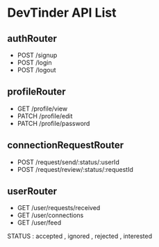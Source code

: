 # DevTinder API List

## authRouter 
- POST /signup
- POST /login
- POST /logout

## profileRouter 
- GET /profile/view
- PATCH /profile/edit
- PATCH /profile/password

## connectionRequestRouter
- POST /request/send/:status/:userId
- POST /request/review/:status/:requestId

## userRouter
- GET /user/requests/received
- GET /user/connections
- GET /user/feed 


STATUS : accepted , ignored , rejected , interested
